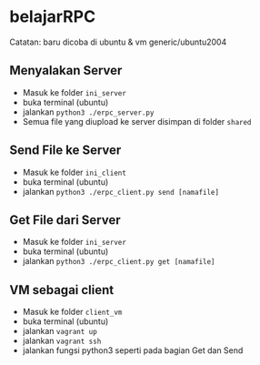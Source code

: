 # belajarRPC
Catatan: baru dicoba di ubuntu & vm generic/ubuntu2004
## Menyalakan Server
- Masuk ke folder `ini_server`
- buka terminal (ubuntu)
- jalankan `python3 ./erpc_server.py`
- Semua file yang diupload ke server disimpan di folder `shared`

## Send File ke Server
- Masuk ke folder `ini_client`
- buka terminal (ubuntu)
- jalankan `python3 ./erpc_client.py send [namafile]`

## Get File dari Server
- Masuk ke folder `ini_server`
- buka terminal (ubuntu)
- jalankan `python3 ./erpc_client.py get [namafile]`

## VM sebagai client
- Masuk ke folder `client_vm`
- buka terminal (ubuntu)
- jalankan `vagrant up`
- jalankan `vagrant ssh`
- jalankan fungsi python3 seperti pada bagian Get dan Send

